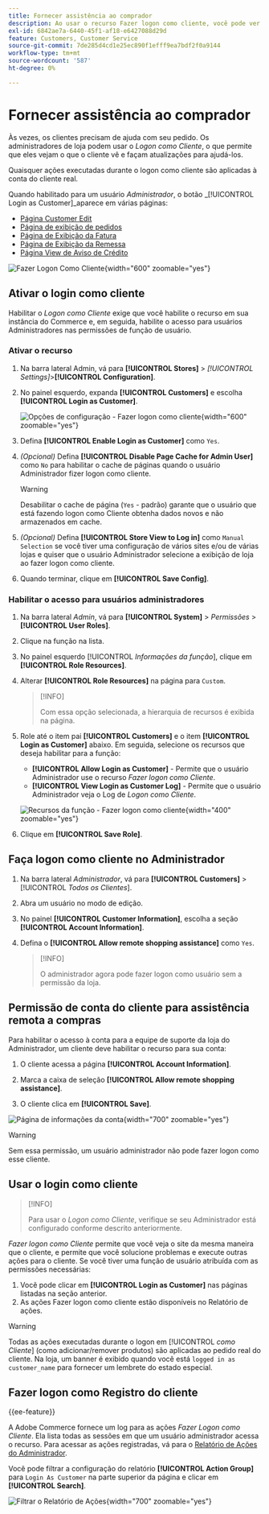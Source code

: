 ```yaml
---
title: Fornecer assistência ao comprador
description: Ao usar o recurso Fazer logon como cliente, você pode ver o que os clientes veem e fazer atualizações em seu nome.
exl-id: 6842ae7a-6440-45f1-af18-e6427088d29d
feature: Customers, Customer Service
source-git-commit: 7de285d4cd1e25ec890f1efff9ea7bdf2f0a9144
workflow-type: tm+mt
source-wordcount: '587'
ht-degree: 0%

---
```


# Fornecer assistência ao comprador

Às vezes, os clientes precisam de ajuda com seu pedido. Os administradores de loja podem usar o _Logon como Cliente_, o que permite que eles vejam o que o cliente vê e façam atualizações para ajudá-los.

Quaisquer ações executadas durante o logon como cliente são aplicadas à conta do cliente real.

Quando habilitado para um usuário _Administrador_, o botão _[!UICONTROL Login as Customer]_aparece em várias páginas:

* [Página Customer Edit](../customers/update-account.md)
* [Página de exibição de pedidos](../stores-purchase/order-processing.md)
* [Página de Exibição da Fatura](../stores-purchase/invoices.md)
* [Página de Exibição da Remessa](../stores-purchase/shipments.md)
* [Página View de Aviso de Crédito](../stores-purchase/credit-memo-create.md)

![Fazer Logon Como Cliente](assets/login-as-customer.png){width="600" zoomable="yes"}

## Ativar o login como cliente

Habilitar o _Logon como Cliente_ exige que você habilite o recurso em sua instância do Commerce e, em seguida, habilite o acesso para usuários Administradores nas permissões de função de usuário.

### Ativar o recurso

1. Na barra lateral Admin, vá para **[!UICONTROL Stores]** > _[!UICONTROL Settings]_>**[!UICONTROL Configuration]**.

1. No painel esquerdo, expanda **[!UICONTROL Customers]** e escolha **[!UICONTROL Login as Customer]**.

   ![Opções de configuração - Fazer logon como cliente](../configuration-reference/customers/assets/login-as-customer.png){width="600" zoomable="yes"}

1. Defina **[!UICONTROL Enable Login as Customer]** como `Yes`.

1. _(Opcional)_ Defina **[!UICONTROL Disable Page Cache for Admin User]** como `No` para habilitar o cache de páginas quando o usuário Administrador fizer logon como cliente.

   >[!WARNING]
   >
   > Desabilitar o cache de página (`Yes` - padrão) garante que o usuário que está fazendo logon como Cliente obtenha dados novos e não armazenados em cache.

1. _(Opcional)_ Defina **[!UICONTROL Store View to Log in]** como `Manual Selection` se você tiver uma configuração de vários sites e/ou de várias lojas e quiser que o usuário Administrador selecione a exibição de loja ao fazer logon como cliente.

1. Quando terminar, clique em **[!UICONTROL Save Config]**.

### Habilitar o acesso para usuários administradores

1. Na barra lateral _Admin_, vá para **[!UICONTROL System]** > _Permissões_ > **[!UICONTROL User Roles]**.

1. Clique na função na lista.

1. No painel esquerdo [!UICONTROL _Informações da função_], clique em **[!UICONTROL Role Resources]**.

1. Alterar **[!UICONTROL Role Resources]** na página para `Custom`.

   >[!INFO]
   >
   > Com essa opção selecionada, a hierarquia de recursos é exibida na página.

1. Role até o item pai **[!UICONTROL Customers]** e o item **[!UICONTROL Login as Customer]** abaixo. Em seguida, selecione os recursos que deseja habilitar para a função:

   * **[!UICONTROL Allow Login as Customer]** - Permite que o usuário Administrador use o recurso _Fazer logon como Cliente_.
   * **[!UICONTROL View Login as Customer Log]** - Permite que o usuário Administrador veja o Log de _Logon como Cliente_.

   ![Recursos da função - Fazer logon como cliente](assets/customers-login-as-customer-role-resources.png){width="400" zoomable="yes"}

1. Clique em **[!UICONTROL Save Role]**.

## Faça logon como cliente no Administrador

1. Na barra lateral _Administrador_, vá para **[!UICONTROL Customers]** > [!UICONTROL _Todos os Clientes_].

1. Abra um usuário no modo de edição.

1. No painel **[!UICONTROL Customer Information]**, escolha a seção **[!UICONTROL Account Information]**.

1. Defina o **[!UICONTROL Allow remote shopping assistance]** como `Yes`.

   >[!INFO]
   >
   >O administrador agora pode fazer logon como usuário sem a permissão da loja.

## Permissão de conta do cliente para assistência remota a compras

Para habilitar o acesso à conta para a equipe de suporte da loja do Administrador, um cliente deve habilitar o recurso para sua conta:

1. O cliente acessa a página **[!UICONTROL Account Information]**.

1. Marca a caixa de seleção **[!UICONTROL Allow remote shopping assistance]**.

1. O cliente clica em **[!UICONTROL Save]**.

![Página de informações da conta](assets/permission.png){width="700" zoomable="yes"}

>[!WARNING]
>
>Sem essa permissão, um usuário administrador não pode fazer logon como esse cliente.

## Usar o login como cliente

>[!INFO]
>
>Para usar o _Logon como Cliente_, verifique se seu Administrador está configurado conforme descrito anteriormente.

_Fazer logon como Cliente_ permite que você veja o site da mesma maneira que o cliente, e permite que você solucione problemas e execute outras ações para o cliente. Se você tiver uma função de usuário atribuída com as permissões necessárias:

1. Você pode clicar em **[!UICONTROL Login as Customer]** nas páginas listadas na seção anterior.
1. As ações Fazer logon como cliente estão disponíveis no Relatório de ações.

>[!WARNING]
>
>Todas as ações executadas durante o logon em [!UICONTROL _como Cliente_] (como adicionar/remover produtos) são aplicadas ao pedido real do cliente. Na loja, um banner é exibido quando você está `logged in as customer_name` para fornecer um lembrete do estado especial.

## Fazer logon como Registro do cliente

{{ee-feature}}

A Adobe Commerce fornece um log para as ações _Fazer Logon como Cliente_. Ela lista todas as sessões em que um usuário administrador acessa o recurso. Para acessar as ações registradas, vá para o [Relatório de Ações do Administrador](../systems/action-log-report.md).

Você pode filtrar a configuração do relatório **[!UICONTROL Action Group]** para `Login As Customer` na parte superior da página e clicar em **[!UICONTROL Search]**.

![Filtrar o Relatório de Ações](assets/customers-login-as-customer-log-filter.png){width="700" zoomable="yes"}
